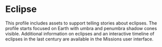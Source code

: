 # Eclipse
This profile includes assets to support telling stories about eclipses. The profile starts focused on Earth with umbra and penumbra shadow cones visible. Additional information on eclipses and an interactive timeline of eclipses in the last century are available in the Missions user interface.
